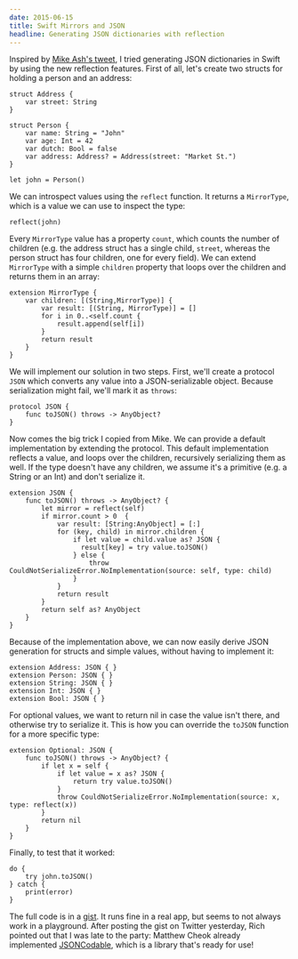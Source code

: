 ```yaml
---
date: 2015-06-15
title: Swift Mirrors and JSON
headline: Generating JSON dictionaries with reflection
---
```



Inspired by [Mike Ash's tweet](https://twitter.com/mikeash/status/609575730024984576), I tried generating JSON dictionaries in Swift by using the new reflection features. First of all, let's create two structs for holding a person and an address:

    struct Address {
        var street: String
    }
    
    struct Person {
        var name: String = "John"
        var age: Int = 42
        var dutch: Bool = false
        var address: Address? = Address(street: "Market St.")
    }
    
    let john = Person()

We can introspect values using the `reflect` function. It returns a `MirrorType`, which is a value we can use to inspect the type:

    reflect(john)

Every `MirrorType` value has a property `count`, which counts the number of children (e.g. the address struct has a single child, `street`, whereas the person struct has four children, one for every field). We can extend `MirrorType` with a simple `children` property that loops over the children and returns them in an array:

    extension MirrorType {
        var children: [(String,MirrorType)] {
            var result: [(String, MirrorType)] = []
            for i in 0..<self.count {
                result.append(self[i])
            }
            return result
        }
    }

We will implement our solution in two steps. First, we'll create a protocol `JSON` which converts any value into a JSON-serializable object. Because serialization might fail, we'll mark it as `throws`: 

    protocol JSON {
        func toJSON() throws -> AnyObject?
    }

Now comes the big trick I copied from Mike. We can provide a default implementation by extending the protocol. This default implementation reflects a value, and loops over the children, recursively serializing them as well. If the type doesn't have any children, we assume it's a primitive (e.g. a String or an Int) and don't serialize it.

    extension JSON {
        func toJSON() throws -> AnyObject? {
            let mirror = reflect(self)
            if mirror.count > 0  {
                var result: [String:AnyObject] = [:]
                for (key, child) in mirror.children {
                    if let value = child.value as? JSON {
                      result[key] = try value.toJSON()
                    } else {
                        throw CouldNotSerializeError.NoImplementation(source: self, type: child)
                    }
                }
                return result
            }
            return self as? AnyObject
        }
    }

Because of the implementation above, we can now easily derive JSON generation for structs and simple values, without having to implement it:

    extension Address: JSON { }
    extension Person: JSON { }
    extension String: JSON { }
    extension Int: JSON { }
    extension Bool: JSON { }

For optional values, we want to return nil in case the value isn't there, and otherwise try to serialize it. This is how you can override the `toJSON` function for a more specific type:

    extension Optional: JSON {
        func toJSON() throws -> AnyObject? {
            if let x = self {
                if let value = x as? JSON {
                    return try value.toJSON()
                }
                throw CouldNotSerializeError.NoImplementation(source: x, type: reflect(x))
            }
            return nil
        }
    }

Finally, to test that it worked:

    do {
        try john.toJSON()
    } catch {
        print(error)
    }

The full code is in a [gist](https://gist.github.com/chriseidhof/48243eb549481bc38d58). It runs fine in a real app, but seems to not always work in a playground. After posting the gist on Twitter yesterday, Rich pointed out that I was late to the party: Matthew Cheok already implemented [JSONCodable](https://github.com/matthewcheok/JSONCodable), which is a library that's ready for use!


